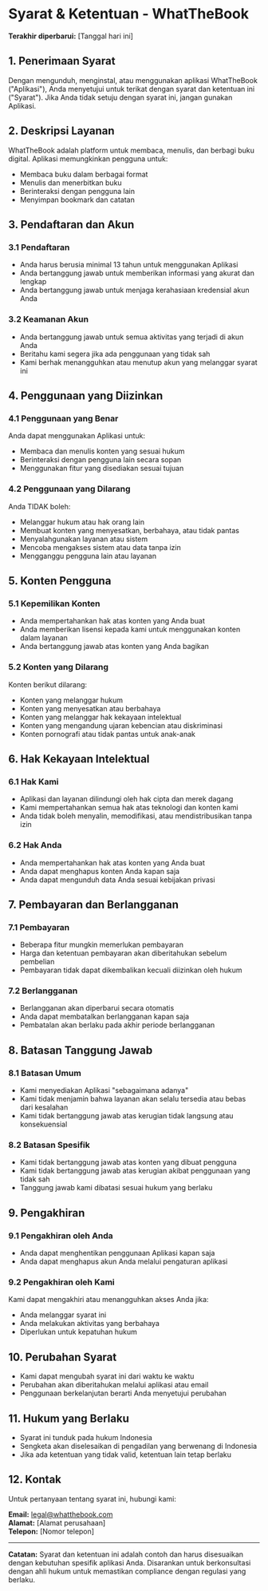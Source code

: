 # Syarat & Ketentuan - WhatTheBook

**Terakhir diperbarui:** [Tanggal hari ini]

## 1. Penerimaan Syarat

Dengan mengunduh, menginstal, atau menggunakan aplikasi WhatTheBook ("Aplikasi"), Anda menyetujui untuk terikat dengan syarat dan ketentuan ini ("Syarat"). Jika Anda tidak setuju dengan syarat ini, jangan gunakan Aplikasi.

## 2. Deskripsi Layanan

WhatTheBook adalah platform untuk membaca, menulis, dan berbagi buku digital. Aplikasi memungkinkan pengguna untuk:
- Membaca buku dalam berbagai format
- Menulis dan menerbitkan buku
- Berinteraksi dengan pengguna lain
- Menyimpan bookmark dan catatan

## 3. Pendaftaran dan Akun

### 3.1 Pendaftaran
- Anda harus berusia minimal 13 tahun untuk menggunakan Aplikasi
- Anda bertanggung jawab untuk memberikan informasi yang akurat dan lengkap
- Anda bertanggung jawab untuk menjaga kerahasiaan kredensial akun Anda

### 3.2 Keamanan Akun
- Anda bertanggung jawab untuk semua aktivitas yang terjadi di akun Anda
- Beritahu kami segera jika ada penggunaan yang tidak sah
- Kami berhak menangguhkan atau menutup akun yang melanggar syarat ini

## 4. Penggunaan yang Diizinkan

### 4.1 Penggunaan yang Benar
Anda dapat menggunakan Aplikasi untuk:
- Membaca dan menulis konten yang sesuai hukum
- Berinteraksi dengan pengguna lain secara sopan
- Menggunakan fitur yang disediakan sesuai tujuan

### 4.2 Penggunaan yang Dilarang
Anda TIDAK boleh:
- Melanggar hukum atau hak orang lain
- Membuat konten yang menyesatkan, berbahaya, atau tidak pantas
- Menyalahgunakan layanan atau sistem
- Mencoba mengakses sistem atau data tanpa izin
- Mengganggu pengguna lain atau layanan

## 5. Konten Pengguna

### 5.1 Kepemilikan Konten
- Anda mempertahankan hak atas konten yang Anda buat
- Anda memberikan lisensi kepada kami untuk menggunakan konten dalam layanan
- Anda bertanggung jawab atas konten yang Anda bagikan

### 5.2 Konten yang Dilarang
Konten berikut dilarang:
- Konten yang melanggar hukum
- Konten yang menyesatkan atau berbahaya
- Konten yang melanggar hak kekayaan intelektual
- Konten yang mengandung ujaran kebencian atau diskriminasi
- Konten pornografi atau tidak pantas untuk anak-anak

## 6. Hak Kekayaan Intelektual

### 6.1 Hak Kami
- Aplikasi dan layanan dilindungi oleh hak cipta dan merek dagang
- Kami mempertahankan semua hak atas teknologi dan konten kami
- Anda tidak boleh menyalin, memodifikasi, atau mendistribusikan tanpa izin

### 6.2 Hak Anda
- Anda mempertahankan hak atas konten yang Anda buat
- Anda dapat menghapus konten Anda kapan saja
- Anda dapat mengunduh data Anda sesuai kebijakan privasi

## 7. Pembayaran dan Berlangganan

### 7.1 Pembayaran
- Beberapa fitur mungkin memerlukan pembayaran
- Harga dan ketentuan pembayaran akan diberitahukan sebelum pembelian
- Pembayaran tidak dapat dikembalikan kecuali diizinkan oleh hukum

### 7.2 Berlangganan
- Berlangganan akan diperbarui secara otomatis
- Anda dapat membatalkan berlangganan kapan saja
- Pembatalan akan berlaku pada akhir periode berlangganan

## 8. Batasan Tanggung Jawab

### 8.1 Batasan Umum
- Kami menyediakan Aplikasi "sebagaimana adanya"
- Kami tidak menjamin bahwa layanan akan selalu tersedia atau bebas dari kesalahan
- Kami tidak bertanggung jawab atas kerugian tidak langsung atau konsekuensial

### 8.2 Batasan Spesifik
- Kami tidak bertanggung jawab atas konten yang dibuat pengguna
- Kami tidak bertanggung jawab atas kerugian akibat penggunaan yang tidak sah
- Tanggung jawab kami dibatasi sesuai hukum yang berlaku

## 9. Pengakhiran

### 9.1 Pengakhiran oleh Anda
- Anda dapat menghentikan penggunaan Aplikasi kapan saja
- Anda dapat menghapus akun Anda melalui pengaturan aplikasi

### 9.2 Pengakhiran oleh Kami
Kami dapat mengakhiri atau menangguhkan akses Anda jika:
- Anda melanggar syarat ini
- Anda melakukan aktivitas yang berbahaya
- Diperlukan untuk kepatuhan hukum

## 10. Perubahan Syarat

- Kami dapat mengubah syarat ini dari waktu ke waktu
- Perubahan akan diberitahukan melalui aplikasi atau email
- Penggunaan berkelanjutan berarti Anda menyetujui perubahan

## 11. Hukum yang Berlaku

- Syarat ini tunduk pada hukum Indonesia
- Sengketa akan diselesaikan di pengadilan yang berwenang di Indonesia
- Jika ada ketentuan yang tidak valid, ketentuan lain tetap berlaku

## 12. Kontak

Untuk pertanyaan tentang syarat ini, hubungi kami:

**Email:** legal@whatthebook.com  
**Alamat:** [Alamat perusahaan]  
**Telepon:** [Nomor telepon]

---

**Catatan:** Syarat dan ketentuan ini adalah contoh dan harus disesuaikan dengan kebutuhan spesifik aplikasi Anda. Disarankan untuk berkonsultasi dengan ahli hukum untuk memastikan compliance dengan regulasi yang berlaku. 